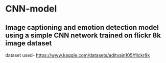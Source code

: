 # CNN-model
Image captioning and emotion detection model using a simple CNN network trained on flickr 8k image dataset
---------------------------------------------------------------------------------------------------
dataset used- https://www.kaggle.com/datasets/adityajn105/flickr8k


